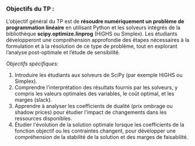 ### **Objectifs du TP :**

 L’objectif général du TP est de **résoudre numériquement un problème de programmation linéaire** en utilisant Python et les solveurs intégrés
 de la bibliothèque **scipy.optimize.linprog** (HiGHS ou Simplex). Les étudiants développeront une compréhension approfondie des étapes
 nécessaires à la formulation et à la résolution de ce type de problème, tout en explorant l’analyse post-optimale et l’étude de sensibilité.

 *Objectifs spécifiques:*

 1. Introduire les étudiants aux solveurs de SciPy (par exemple HiGHS ou Simplex).
 2. Comprendre l'interprétation des résultats fournis par les solveurs, y compris les valeurs optimales des variables, le coût optimal, et les
 marges (slack).
 3. Apprendre à analyser les coefficients de dualité (prix ombrage ou shadow prices) pour étudier l'impact de changements dans les
 ressources disponibles.
 4. Étudier l'évolution de la solution optimale lorsque les coefficients de la fonction objectif ou les contraintes changent, pour développer
 une compréhension de la stabilité de la solution et des marges de faisabilité.
